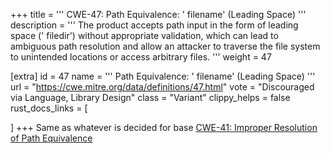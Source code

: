 +++
title = '''
CWE-47: Path Equivalence: ' filename' (Leading Space)
'''
description	= '''
The product accepts path input in the form of leading space (' filedir') without appropriate validation, which can lead to ambiguous path resolution and allow an attacker to traverse the file system to unintended locations or access arbitrary files.
'''
weight = 47

[extra]
id = 47
name = '''
Path Equivalence: ' filename' (Leading Space)
'''
url = "https://cwe.mitre.org/data/definitions/47.html"
vote = "Discouraged via Language, Library Design"
class = "Variant"
clippy_helps = false
rust_docs_links = [

]
+++
Same as whatever is decided for base [CWE-41: Improper Resolution of Path Equivalence](/cwes/cwe-41)
